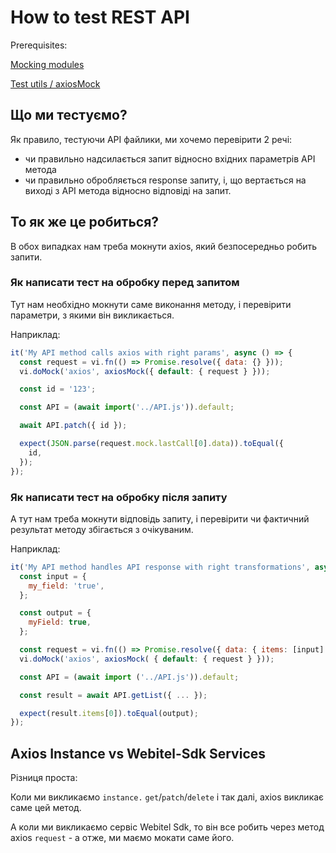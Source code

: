 # How to test REST API

Prerequisites:

[Mocking modules](../mocking-modules/Readme)

[Test utils / axiosMock](../../../webitel-ui/tests/axios-mock/Readme)

## Що ми тестуємо?

Як правило, тестуючи API файлики, ми хочемо перевірити 2 речі:

- чи правильно надсилається
  запит відносно вхідних параметрів API метода
- чи правильно обробляється response запиту,
  і, що вертається на виході з API метода відносно відповіді на запит.

## То як же це робиться?

В обох випадках нам треба мокнути axios, який безпосередньо робить запити.

### Як написати тест на обробку перед запитом

Тут нам необхідно мокнути саме виконання методу,
і перевірити параметри, з якими він викликається.

Наприклад:

```javascript
it('My API method calls axios with right params', async () => {
  const request = vi.fn(() => Promise.resolve({ data: {} }));
  vi.doMock('axios', axiosMock({ default: { request } }));

  const id = '123';

  const API = (await import('../API.js')).default;

  await API.patch({ id });

  expect(JSON.parse(request.mock.lastCall[0].data)).toEqual({
    id,
  });
});
```

### Як написати тест на обробку після запиту

А тут нам треба мокнути відповідь запиту, і перевірити чи фактичний результат методу
збігається з очікуваним.

Наприклад:

```javascript
it('My API method handles API response with right transformations', async () => {
  const input = {
    my_field: 'true',
  };

  const output = {
    myField: true,
  };

  const request = vi.fn(() => Promise.resolve({ data: { items: [input] } }));
  vi.doMock('axios', axiosMock( { default: { request } }));

  const API = (await import ('../API.js')).default;

  const result = await API.getList({ ... });

  expect(result.items[0]).toEqual(output);
});
```

## Axios Instance vs Webitel-Sdk Services

Різниця проста:

Коли ми викликаємо `instance.` `get`/`patch`/`delete` і так далі,
axios викликає саме цей метод.

А коли ми викликаємо сервіс Webitel Sdk, то він все робить через
метод axios `request` - а отже, ми маємо мокати саме його.
